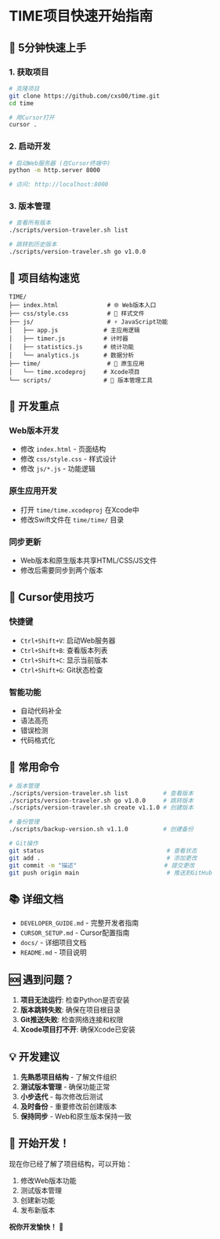 # TIME项目快速开始指南

## 🚀 5分钟快速上手

### 1. 获取项目
```bash
# 克隆项目
git clone https://github.com/cxs00/time.git
cd time

# 用Cursor打开
cursor .
```

### 2. 启动开发
```bash
# 启动Web服务器 (在Cursor终端中)
python -m http.server 8000

# 访问: http://localhost:8000
```

### 3. 版本管理
```bash
# 查看所有版本
./scripts/version-traveler.sh list

# 跳转到历史版本
./scripts/version-traveler.sh go v1.0.0
```

## 📁 项目结构速览

```
TIME/
├── index.html              # 🌐 Web版本入口
├── css/style.css           # 🎨 样式文件
├── js/                     # ⚡ JavaScript功能
│   ├── app.js             # 主应用逻辑
│   ├── timer.js           # 计时器
│   ├── statistics.js      # 统计功能
│   └── analytics.js       # 数据分析
├── time/                   # 📱 原生应用
│   └── time.xcodeproj     # Xcode项目
└── scripts/               # 🔧 版本管理工具
```

## 🎯 开发重点

### Web版本开发
- 修改 `index.html` - 页面结构
- 修改 `css/style.css` - 样式设计
- 修改 `js/*.js` - 功能逻辑

### 原生应用开发
- 打开 `time/time.xcodeproj` 在Xcode中
- 修改Swift文件在 `time/time/` 目录

### 同步更新
- Web版本和原生版本共享HTML/CSS/JS文件
- 修改后需要同步到两个版本

## 🔧 Cursor使用技巧

### 快捷键
- `Ctrl+Shift+V`: 启动Web服务器
- `Ctrl+Shift+B`: 查看版本列表
- `Ctrl+Shift+C`: 显示当前版本
- `Ctrl+Shift+G`: Git状态检查

### 智能功能
- 自动代码补全
- 语法高亮
- 错误检测
- 代码格式化

## 🚀 常用命令

```bash
# 版本管理
./scripts/version-traveler.sh list          # 查看版本
./scripts/version-traveler.sh go v1.0.0     # 跳转版本
./scripts/version-traveler.sh create v1.1.0 # 创建版本

# 备份管理
./scripts/backup-version.sh v1.1.0          # 创建备份

# Git操作
git status                                   # 查看状态
git add .                                    # 添加更改
git commit -m "描述"                         # 提交更改
git push origin main                         # 推送到GitHub
```

## 📚 详细文档

- `DEVELOPER_GUIDE.md` - 完整开发者指南
- `CURSOR_SETUP.md` - Cursor配置指南
- `docs/` - 详细项目文档
- `README.md` - 项目说明

## 🆘 遇到问题？

1. **项目无法运行**: 检查Python是否安装
2. **版本跳转失败**: 确保在项目根目录
3. **Git推送失败**: 检查网络连接和权限
4. **Xcode项目打不开**: 确保Xcode已安装

## 💡 开发建议

1. **先熟悉项目结构** - 了解文件组织
2. **测试版本管理** - 确保功能正常
3. **小步迭代** - 每次修改后测试
4. **及时备份** - 重要修改前创建版本
5. **保持同步** - Web和原生版本保持一致

## 🎉 开始开发！

现在你已经了解了项目结构，可以开始：
1. 修改Web版本功能
2. 测试版本管理
3. 创建新功能
4. 发布新版本

**祝你开发愉快！** 🚀
